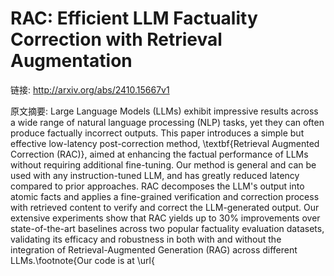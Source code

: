 # RAC: Efficient LLM Factuality Correction with Retrieval Augmentation

链接: http://arxiv.org/abs/2410.15667v1

原文摘要:
Large Language Models (LLMs) exhibit impressive results across a wide range
of natural language processing (NLP) tasks, yet they can often produce
factually incorrect outputs. This paper introduces a simple but effective
low-latency post-correction method, \textbf{Retrieval Augmented Correction
(RAC)}, aimed at enhancing the factual performance of LLMs without requiring
additional fine-tuning. Our method is general and can be used with any
instruction-tuned LLM, and has greatly reduced latency compared to prior
approaches. RAC decomposes the LLM's output into atomic facts and applies a
fine-grained verification and correction process with retrieved content to
verify and correct the LLM-generated output. Our extensive experiments show
that RAC yields up to 30\% improvements over state-of-the-art baselines across
two popular factuality evaluation datasets, validating its efficacy and
robustness in both with and without the integration of Retrieval-Augmented
Generation (RAG) across different LLMs.\footnote{Our code is at
\url{